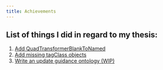 ```yaml
---
title: Achievements
---
```


## List of things I did in regard to my thesis:
1. [Add QuadTransformerBlankToNamed](https://github.com/SolidBench/rdf-dataset-fragmenter.js/pull/17)
2. [Add missing tagClass objects](https://github.com/SolidBench/SolidBench.js/pull/10)
3. [Write an update guidance ontology (WIP)](/solution/ontology.md)
